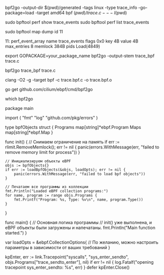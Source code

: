bpf2go -output-dir $(pwd)/generated -tags linux -type trace_info -go-package=load -target amd64 bpf $(pwd)/trace.c -- -I$(pwd)


sudo bpftool perf show  trace_events
sudo bpftool perf list  trace_events

sudo bpftool map dump id 11




11: perf_event_array  name trace_events  flags 0x0
        key 4B  value 4B  max_entries 8  memlock 384B
        pids Load(4849)


export GOPACKAGE=your_package_name
bpf2go -output-stem trace_bpf trace.c

bpf2go trace_bpf trace.c



clang -O2 -g -target bpf -c trace.bpf.c -o trace.bpf.o

go get github.com/cilium/ebpf/cmd/bpf2go

which bpf2go



package main

import (
	"fmt"
	"log"
	"github.com/pkg/errors"
)

type bpfObjects struct {
	Programs map[string]*ebpf.Program
	Maps     map[string]*ebpf.Map
}

func init() {
	// Снимаем ограничение на память
	if err := rlimit.RemoveMemlock(); err != nil {
		panic(errors.WithMessage(err, "failed to remove memory limit for process"))
	}

	// Инициализируем объекты eBPF
	objs := bpfObjects{}
	if err := loadBpfObjects(&objs, loadOpts); err != nil {
		panic(errors.WithMessage(err, "failed to load bpf objects"))
	}

	// Печатаем все программы из коллекции
	fmt.Println("Loaded eBPF collection programs:")
	for name, program := range objs.Programs {
		fmt.Printf("Program: %s, Type: %v\n", name, program.Type())
	}
}

func main() {
	// Основная логика программы
	// init() уже выполнена, и eBPF объекты были загружены и напечатаны.
	fmt.Println("Main function started.")
}


var loadOpts = &ebpf.CollectionOptions{
	// По желанию, можно настроить параметры в зависимости от ваших требований
}



kpEnter, err := link.Tracepoint("syscalls", "sys_enter_sendto", objs.Programs["trace_sendto_enter"], nil)
	if err != nil {
		log.Fatalf("opening tracepoint sys_enter_sendto: %s", err)
	}
	defer kpEnter.Close()
